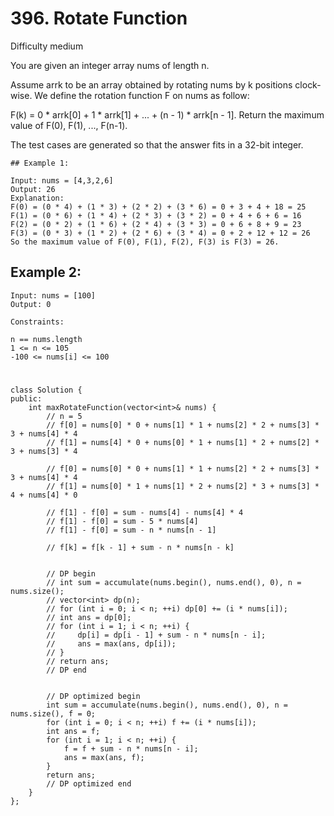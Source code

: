 # 396. Rotate Function
Difficulty medium

You are given an integer array nums of length n.

Assume arrk to be an array obtained by rotating nums by k positions clock-wise. We define the rotation function F on nums as follow:

F(k) = 0 * arrk[0] + 1 * arrk[1] + ... + (n - 1) * arrk[n - 1].
Return the maximum value of F(0), F(1), ..., F(n-1).

The test cases are generated so that the answer fits in a 32-bit integer.


```
## Example 1:

Input: nums = [4,3,2,6]
Output: 26
Explanation:
F(0) = (0 * 4) + (1 * 3) + (2 * 2) + (3 * 6) = 0 + 3 + 4 + 18 = 25
F(1) = (0 * 6) + (1 * 4) + (2 * 3) + (3 * 2) = 0 + 4 + 6 + 6 = 16
F(2) = (0 * 2) + (1 * 6) + (2 * 4) + (3 * 3) = 0 + 6 + 8 + 9 = 23
F(3) = (0 * 3) + (1 * 2) + (2 * 6) + (3 * 4) = 0 + 2 + 12 + 12 = 26
So the maximum value of F(0), F(1), F(2), F(3) is F(3) = 26.
```


## Example 2:
```
Input: nums = [100]
Output: 0
```


```
Constraints:

n == nums.length
1 <= n <= 105
-100 <= nums[i] <= 100
```


#
```
class Solution {
public:
    int maxRotateFunction(vector<int>& nums) {
        // n = 5
        // f[0] = nums[0] * 0 + nums[1] * 1 + nums[2] * 2 + nums[3] * 3 + nums[4] * 4
        // f[1] = nums[4] * 0 + nums[0] * 1 + nums[1] * 2 + nums[2] * 3 + nums[3] * 4

        // f[0] = nums[0] * 0 + nums[1] * 1 + nums[2] * 2 + nums[3] * 3 + nums[4] * 4
        // f[1] = nums[0] * 1 + nums[1] * 2 + nums[2] * 3 + nums[3] * 4 + nums[4] * 0

        // f[1] - f[0] = sum - nums[4] - nums[4] * 4
        // f[1] - f[0] = sum - 5 * nums[4]
        // f[1] - f[0] = sum - n * nums[n - 1]

        // f[k] = f[k - 1] + sum - n * nums[n - k]


        // DP begin
        // int sum = accumulate(nums.begin(), nums.end(), 0), n = nums.size();
        // vector<int> dp(n);
        // for (int i = 0; i < n; ++i) dp[0] += (i * nums[i]);
        // int ans = dp[0];
        // for (int i = 1; i < n; ++i) {
        //     dp[i] = dp[i - 1] + sum - n * nums[n - i];
        //     ans = max(ans, dp[i]);
        // }
        // return ans;
        // DP end


        // DP optimized begin
        int sum = accumulate(nums.begin(), nums.end(), 0), n = nums.size(), f = 0;
        for (int i = 0; i < n; ++i) f += (i * nums[i]);
        int ans = f;
        for (int i = 1; i < n; ++i) {
            f = f + sum - n * nums[n - i];
            ans = max(ans, f);
        }
        return ans;
        // DP optimized end
    }
};
```